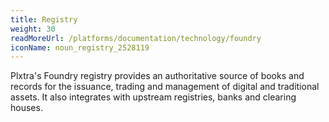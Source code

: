 ```yaml
---
title: Registry
weight: 30
readMoreUrl: /platforms/documentation/technology/foundry
iconName: noun_registry_2528119
---
```


Plxtra's Foundry registry provides an authoritative source of books and records for the issuance, trading and management of digital and traditional assets. It also integrates with upstream registries, banks and clearing houses.
